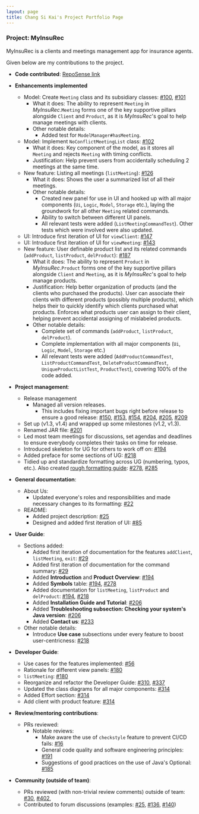```yaml
---
layout: page
title: Chang Si Kai's Project Portfolio Page
---
```


### Project: MyInsuRec

MyInsuRec is a clients and meetings management app for insurance agents.

Given below are my contributions to the project.

* **Code contributed**: [RepoSense link](https://nus-cs2103-ay2223s1.github.io/tp-dashboard/?search=sikai00&breakdown=true&sort=groupTitle&sortWithin=title&since=2022-09-16&timeframe=commit&mergegroup=&groupSelect=groupByRepos&checkedFileTypes=docs~functional-code~test-code~other)

* **Enhancements implemented**
    * Model: Create `Meeting` class and its subsidiary classes: [#100](https://github.com/AY2223S1-CS2103T-W16-4/tp/pull/100), [#101](https://github.com/AY2223S1-CS2103T-W16-4/tp/pull/101)
        * What it does: The ability to represent `Meeting` in _MyInsuRec_.`Meeting` forms one of the key supportive pillars alongside `Client` and `Product`, as it is _MyInsuRec_'s goal to help manage meetings with clients.
        * Other notable details:
            * Added test for `ModelManager#hasMeeting`.
    * Model: Implement `NoConflictMeetingList` class: [#102](https://github.com/AY2223S1-CS2103T-W16-4/tp/pull/102)
        * What it does: Key component of the model, as it stores all `Meeting` and rejects `Meeting` with timing conflicts.
        * Justification: Help prevent users from accidentally scheduling 2 meetings at the same time.
    * New feature: Listing all meetings (`listMeeting`): [#126](https://github.com/AY2223S1-CS2103T-W16-4/tp/pull/126)
        * What it does: Shows the user a summarized list of all their meetings.
        * Other notable details: 
            * Created new panel for use in UI and hooked up with all major components (`Ui`, `Logic`, `Model`, `Storage` etc.), laying the groundwork for all other `Meeting` related commands.
            * Ability to switch between different UI panels.
            * All relevant tests were added (`ListMeetingCommandTest`). Other tests which were involved were also updated.
    * UI: Introduce first iteration of UI for `viewClient`: [#147](https://github.com/AY2223S1-CS2103T-W16-4/tp/pull/147)
    * UI: Introduce first iteration of UI for `viewMeeting`: [#143](https://github.com/AY2223S1-CS2103T-W16-4/tp/pull/143)
    * New feature: User definable product list and its related commands (`addProduct`, `listProduct`, `delProduct`): [#187](https://github.com/AY2223S1-CS2103T-W16-4/tp/pull/187)
        * What it does: The ability to represent `Product` in _MyInsuRec_.`Product` forms one of the key supportive pillars alongside `Client` and `Meeting`, as it is _MyInsuRec_'s goal to help manage products.
        * Justification: Help better organization of products (and the clients who purchased the products). User can associate their clients with different products (possibly multiple products), which helps their to quickly identify which clients purchased what products. Enforces what products user can assign to their client, helping prevent accidental assigning of mislabeled products.
        * Other notable details:
            * Complete set of commands (`addProduct`, `listProduct`, `delProduct`).
            * Complete implementation with all major components (`Ui`, `Logic`, `Model`, `Storage` etc.)
            * All relevant tests were added (`AddProductCommandTest`, `ListProductCommandTest`, `DeleteProductCommandTest`, `UniqueProductListTest`, `ProductTest`), covering 100% of the code added.

* **Project management**:
    * Release management
        * Managed all version releases.
            * This includes fixing important bugs right before release to ensure a good release: [#150](https://github.com/AY2223S1-CS2103T-W16-4/tp/pull/150), [#153](https://github.com/AY2223S1-CS2103T-W16-4/tp/pull/153), [#154](https://github.com/AY2223S1-CS2103T-W16-4/tp/pull/154), [#204](https://github.com/AY2223S1-CS2103T-W16-4/tp/pull/204), [#205](https://github.com/AY2223S1-CS2103T-W16-4/tp/pull/205), [#209](https://github.com/AY2223S1-CS2103T-W16-4/tp/pull/209)
    * Set up (v1.3, v1.4) and wrapped up some milestones (v1.2, v1.3).
    * Renamed JAR file: [#201](https://github.com/AY2223S1-CS2103T-W16-4/tp/pull/201)
    * Led most team meetings for discussions, set agendas and deadlines to ensure everybody completes their tasks on time for release.
    * Introduced skeleton for UG for others to work off on: [#194](https://github.com/AY2223S1-CS2103T-W16-4/tp/pull/194)
    * Added preface for some sections of UG: [#218](https://github.com/AY2223S1-CS2103T-W16-4/tp/pull/218)
    * Tidied up and standardize formatting across UG (numbering, typos, etc.). Also created [rough formatting guide](https://docs.google.com/document/d/1c9IWYMYPcLlwPadN1ml3aglUxt-0pMV7zbsSpisGfR8/): [#278](https://github.com/AY2223S1-CS2103T-W16-4/tp/pull/278), [#285](https://github.com/AY2223S1-CS2103T-W16-4/tp/pull/285)

* **General documentation**:
    * About Us:
        * Updated everyone's roles and responsibilities and made necessary changes to its formatting: [#22](https://github.com/AY2223S1-CS2103T-W16-4/tp/pull/22)
    * README:
        * Added project description: [#25](https://github.com/AY2223S1-CS2103T-W16-4/tp/pull/25)
        * Designed and added first iteration of UI: [#85](https://github.com/AY2223S1-CS2103T-W16-4/tp/pull/85)

* **User Guide**:
    * Sections added:
        * Added first iteration of documentation for the features `addClient`, `listMeeting`, `exit`: [#29](https://github.com/AY2223S1-CS2103T-W16-4/tp/pull/29)
        * Added first iteration of documentation for the command summary: [#29](https://github.com/AY2223S1-CS2103T-W16-4/tp/pull/29)
        * Added **Introduction** and **Product Overview**: [#194](https://github.com/AY2223S1-CS2103T-W16-4/tp/pull/194)
        * Added **Symbols** table: [#194](https://github.com/AY2223S1-CS2103T-W16-4/tp/pull/194), [#278](https://github.com/AY2223S1-CS2103T-W16-4/tp/pull/278)
        * Added documentation for `listMeeting`, `listProduct` and `delProduct`: [#194](https://github.com/AY2223S1-CS2103T-W16-4/tp/pull/194), [#218](https://github.com/AY2223S1-CS2103T-W16-4/tp/pull/218)
        * Added **Installation Guide and Tutorial**: [#206](https://github.com/AY2223S1-CS2103T-W16-4/tp/pull/206)
        * Added **Troubleshooting subsection: Checking your system's Java version**: [#206](https://github.com/AY2223S1-CS2103T-W16-4/tp/pull/206)
        * Added **Contact us**: [#233](https://github.com/AY2223S1-CS2103T-W16-4/tp/pull/233)
    * Other notable details:
        * Introduce **Use case** subsections under every feature to boost user-centricness: [#218](https://github.com/AY2223S1-CS2103T-W16-4/tp/pull/218)

* **Developer Guide**:
    * Use cases for the features implemented: [#56](https://github.com/AY2223S1-CS2103T-W16-4/tp/pull/56)
    * Rationale for different view panels: [#180](https://github.com/AY2223S1-CS2103T-W16-4/tp/pull/180)
    * `listMeeting`: [#180](https://github.com/AY2223S1-CS2103T-W16-4/tp/pull/180)
    * Reorganize and refactor the Developer Guide: [#310](https://github.com/AY2223S1-CS2103T-W16-4/tp/pull/310), [#337](https://github.com/AY2223S1-CS2103T-W16-4/tp/pull/337)
    * Updated the class diagrams for all major components: [#314](https://github.com/AY2223S1-CS2103T-W16-4/tp/pull/314)
    * Added Effort section: [#314](https://github.com/AY2223S1-CS2103T-W16-4/tp/pull/314)
    * Add client with product feature: [#314](https://github.com/AY2223S1-CS2103T-W16-4/tp/pull/314)

* **Review/mentoring contributions**:
    * PRs reviewed:
      * Notable reviews:
        * Make aware the use of `checkstyle` feature to prevent CI/CD fails: [#16](https://github.com/AY2223S1-CS2103T-W16-4/tp/pull/16)
        * General code quality and software engineering principles: [#191](https://github.com/AY2223S1-CS2103T-W16-4/tp/pull/191)
        * Suggestions of good practices on the use of Java's Optional: [#185](https://github.com/AY2223S1-CS2103T-W16-4/tp/pull/185)

* **Community (outside of team)**:
    * PRs reviewed (with non-trivial review comments) outside of team: [#30](https://github.com/nus-cs2103-AY2223S1/ip/pull/30/files/8747b6733960793f58073631497b68ef093b584a), [#402](https://github.com/nus-cs2103-AY2223S1/ip/pull/402/files/3e90719169c9d34d360f5f543bf639817b2e78ac),
    * Contributed to forum discussions (examples: [#25](https://github.com/nus-cs2103-AY2223S1/forum/issues/25), [#136](https://github.com/nus-cs2103-AY2223S1/forum/issues/136), [#140](https://github.com/nus-cs2103-AY2223S1/forum/issues/140))
